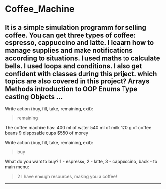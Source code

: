 # Coffee_Machine
It is a simple simulation programm for selling coffee. You can get three types of coffee: espresso, cappuccino and latte. I leaarn how to manage supplies and make notifications 
according to situations. I used maths to calculate bells.
I used loops and conditions. I also get confident with classes during this priject.
which topics are also covered in this project?
Arrays
Methods
introduction to OOP
Enums
Type casting
Objects
...
------------------------------------------------------------------------------------------
Write action (buy, fill, take, remaining, exit): 
> remaining

The coffee machine has:
400 ml of water
540 ml of milk
120 g of coffee beans
9 disposable cups
$550 of money

Write action (buy, fill, take, remaining, exit): 
> buy

What do you want to buy? 1 - espresso, 2 - latte, 3 - cappuccino, back - to main menu: 
> 2
I have enough resources, making you a coffee!
-----------------------------------------------------------------------------------------
